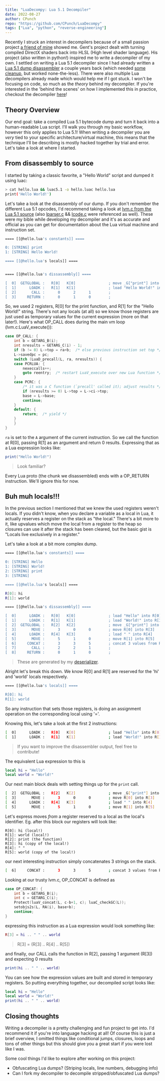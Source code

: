 ```yaml
---
title: "LuaDecompy: Lua 5.1 Decompiler"
date: 2022-08-27
author: CPunch
repo: "https://github.com/CPunch/LuaDecompy"
tags: ["Lua", "python", "reverse-engineering"]
---
```


Recently I struck an interest in decompilers because of a small passion project [a friend of mine](https://github.com/gsemaj) showed me. Gent's project dealt with turning compiled DirectX shaders back into HLSL (High level shader language). His project (also written in python!) inspired me to write a decompiler of my own. I settled on writing a Lua 5.1 decompiler since I had already written a [Lua 5.1 dump disassembler](/pages/lua-bytecode-parser) a couple years back (which needed [some cleanup](https://github.com/CPunch/LuaDecompy/commits/main/lundump.py), but worked none-the-less). There were also multiple Lua decompilers already made which would help me if I got stuck. I won't be focusing on code, so much as the *theory* behind my decompiler. If you're interested in the 'behind the scenes' on how I implemented this in practice, checkout the decompiler [here](https://github.com/CPunch/LuaDecompy/blob/main/lparser.py)!

## Theory Overview
Our end goal: take a compiled Lua 5.1 bytecode dump and turn it back into a human-readable Lua script. I'll walk you through my basic workflow, however this only applies to Lua 5.1! When writing a decompiler you are *very* tied to your specific architecture/virtual machine, this means that the technique I'll be describing is mostly hacked together by trial and error. Let's take a look at where I started.

## From disassembly to source
I started by taking a classic favorite, a "Hello World" script and dumped it using luac:

```sh
> cat hello.lua && luac5.1 -o hello.luac hello.lua
print('Hello World!')
```

Let's take a look at the disassembly of our dump. If you don't remember the different Lua 5.1 opcodes, I'd recommend taking a look at [lvm.c from the Lua 5.1 source](https://www.lua.org/source/5.1/lvm.c.html) (also [lparser.c](https://www.lua.org/source/5.1/lparser.c.html) && [lcode.c](https://www.lua.org/source/5.1/lcode.c.html) were referenced as well). These were my bible while developing my decompiler and it's as accurate and official as you can get for documentation about the Lua virtual machine and instruction set.

```sh
==== [[@hello.lua's constants]] ====

0: [STRING] print
1: [STRING] Hello World!

==== [[@hello.lua's locals]] ====


==== [[@hello.lua's dissassembly]] ====

[  0]  GETGLOBAL :   R[0]   K[0]               ; move _G["print"] into R[0]
[  1]      LOADK :   R[1]   K[1]               ; load "Hello World!" into R[1]
[  2]       CALL :      0      2      1        ; 
[  3]     RETURN :      0      1      0        ;
```

So, we used 2 registers, R[0] for the print function, and R[1] for the "Hello World!" string. There's not any locals (at all) so we know those registers are just used as temporary values for the current expression (more on that later!). Here's what OP_CALL does during the main vm loop (lvm.c:LuaV_execute()):

```C
case OP_CALL: {
    int b = GETARG_B(i);
    int nresults = GETARG_C(i) - 1;
    if (b != 0) L->top = ra+b;  /* else previous instruction set top */
    L->savedpc = pc;
    switch (LuaD_precall(L, ra, nresults)) {
    case PCRLUA: {
        nexeccalls++;
        goto reentry;  /* restart LuaV_execute over new Lua function */
    }
    case PCRC: {
        /* it was a C function (`precall' called it); adjust results */
        if (nresults >= 0) L->top = L->ci->top;
        base = L->base;
        continue;
    }
    default: {
        return;  /* yield */
    }
    }
}
```

`ra` is set to the `A` argument of the current instruction. So we call the function at R[0], passing R[1] as an argument and return 0 results. Expressing that as a Lua expression looks like:

```Lua
print("Hello World!")
```
> Look familiar?

Every Lua proto (the chunk we disassembled) ends with a OP_RETURN instruction. We'll ignore this for now.

## Buh muh locals!!!
In the previous section I mentioned that we knew the used registers weren't locals. If you didn't know, when you declare a variable as a local in Lua, it actually reserves a register on the stack as "the local." There's a bit more to it, like upvalues which move the local from a register to the heap so closures can use it after the stack has been cleared, but the basic gist is "Locals live exclusively in a register."

Let's take a look at a bit more complex dump.
```sh
==== [[@hello.lua's constants]] ====

0: [STRING] Hello
1: [STRING] World!
2: [STRING] print
3: [STRING]  

==== [[@hello.lua's locals]] ====

R[0]: hi
R[1]: world

==== [[@hello.lua's dissassembly]] ====

[  0]      LOADK :   R[0]   K[0]               ; load "Hello" into R[0]
[  1]      LOADK :   R[1]   K[1]               ; load "World!" into R[1]
[  2]  GETGLOBAL :   R[2]   K[2]               ; move _G["print"] into R[2]
[  3]       MOVE :      3      0      0        ; move R[0] into R[3]
[  4]      LOADK :   R[4]   K[3]               ; load " " into R[4]
[  5]       MOVE :      5      1      0        ; move R[1] into R[5]
[  6]     CONCAT :      3      3      5        ; concat 3 values from R[3] to R[5], store into R[3]
[  7]       CALL :      2      2      1        ; 
[  8]     RETURN :      0      1      0        ; 
```
> These are generated by my [deserializer](https://github.com/CPunch/LuaDecompy/commits/main/lundump.py).

Alright let's break this down. We know R[0] and R[1] are reserved for the 'hi' and 'world' locals respectively.
```sh
==== [[@hello.lua's locals]] ====

R[0]: hi
R[1]: world
```

So any instruction that sets those registers, is doing an assignment operation on the corresponding local using '='.

Knowing this, let's take a look at the first 2 instructions:
```sh
[  0]      LOADK :   R[0]   K[0]               ; load "Hello" into R[0]
[  1]      LOADK :   R[1]   K[1]               ; load "World!" into R[1]
```
> If you want to improve the disassembler output, feel free to contribute!

The equivalent Lua expression to this is
```Lua
local hi = "Hello"
local world = "World!"
```

Our next main block deals with setting things up for the `print` call.
```sh
[  2]  GETGLOBAL :   R[2]   K[2]               ; move _G["print"] into R[2]
[  3]       MOVE :      3      0      0        ; move R[0] into R[3]
[  4]      LOADK :   R[4]   K[3]               ; load " " into R[4]
[  5]       MOVE :      5      1      0        ; move R[1] into R[5]
```

Let's express moves *from* a register reserved to a local as the local's identifier. Eg. after this block our registers will look like:
```
R[0]: hi (local!)
R[1]: world (local!)
R[2]: print (the function)
R[3]: hi (copy of the local!)
R[4]: " "
R[5]: world (copy of the local!)
```

our next interesting instruction simply concatenates 3 strings on the stack.
```sh
[  6]     CONCAT :      3      3      5        ; concat 3 values from R[3] to R[5], store into R[3]
```

Looking at our trusty lvm.c, OP_CONCAT is defined as
```C
case OP_CONCAT: {
    int b = GETARG_B(i);
    int c = GETARG_C(i);
    Protect(luaV_concat(L, c-b+1, c); luaC_checkGC(L));
    setobjs2s(L, RA(i), base+b);
    continue;
}
```

expressing this instruction as a Lua expression would look something like:
```Lua
R[3] = hi .. " " .. world
```
> R[3] = (R[3] .. R[4] .. R[5])

and finally, our CALL calls the function in R[2], passing 1 argument (R[3]) and expecting 0 results
```Lua
print(hi .. " " .. world)
```

You can see how the expression values are built and stored in temporary registers. So putting everything together, our decompiled script looks like:
```Lua
local hi = "Hello"
local world = "World!"
print(hi .. " " .. world)
```

## Closing thoughts
Writing a decompiler is a pretty challenging and fun project to get into. I'd recommend it if you're into language hacking at all! Of course this is just a brief overview, I omitted things like conditional jumps, closures, loops and tons of other things but this should give you a great start if you were lost like I was.

Some cool things I'd like to explore after working on this project:
- Obfuscating Lua dumps? (Striping locals, line numbers, debugging info)
- Can I fork my decompiler to decompile stripped/obfuscated Lua dumps?